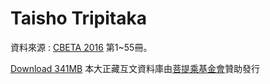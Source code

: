 # Taisho Tripitaka

資料來源 : [CBETA 2016](http://www.cbeta.org/node/4976) 第1~55冊。

[Download 341MB](http://ya.ksana.tw/taisho-corpus/taisho.cor)
本大正藏互文資料庫由[菩提乘基金會](http://bodhiyana.org/)贊助發行
